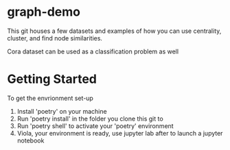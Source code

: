 # graph-demo

This git houses a few datasets and examples of how you can use centrality, cluster, and find node similarities.

Cora dataset can be used as a classification problem as well

# Getting Started

To get the envrionment set-up

1. Install 'poetry' on your machine
1. Run 'poetry install' in the folder you clone this git to
1. Run 'poetry shell' to activate your 'poetry' environment
1. Viola, your environment is ready, use jupyter lab after to launch a jupyter notebook